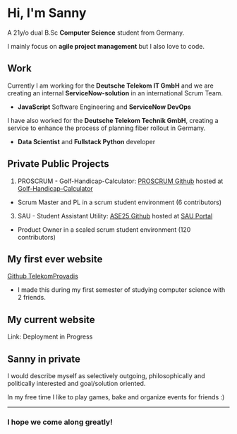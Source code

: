 # Hi, I'm **Sanny**

A 21y/o dual B.Sc **Computer Science** student from Germany.  

I mainly focus on **agile project management** but I also love to code.

## Work

Currently I am working for the **Deutsche Telekom IT GmbH** and we are creating an internal **ServiceNow-solution** in an international Scrum Team.
  
  - **JavaScript** Software Engineering and **ServiceNow DevOps**

I have also worked for the **Deutsche Telekom Technik GmbH**, creating a service to enhance the process of planning fiber rollout in Germany.
  
  - **Data Scientist** and **Fullstack Python** developer

## Private Public Projects
1. PROSCRUM - Golf-Handicap-Calculator: [PROSCRUM Github](https://github.com/Sanny64/PROSCRUM) hosted at [Golf-Handicap-Calculator](http://164.30.73.144/login) 
  - Scrum Master and PL in a scrum student environment (6 contributors)
   
3. SAU - Student Assistant Utility: [ASE25 Github](https://github.com/Agile-Software-Engineering-25) hosted at [SAU Portal](https://sau-portal.de/) 
  - Product Owner in a scaled scrum student environment (120 contributors)

## My first ever website
[Github TelekomProvadis](https://github.com/Sanny64/TelekomProvadis)
  - I made this during my first semester of studying computer science with 2 friends.

## My current website
Link: Deployment in Progress

## Sanny in private

I would describe myself as selectively outgoing, philosophically and politically interested and goal/solution oriented.

In my free time I like to play games, bake and organize events for friends :)

---

### I hope we come along greatly!

<!---
Sanny64/Sanny64 is a ✨ special ✨ repository because its `README.md` (this file) appears on your GitHub profile.
You can click the Preview link to take a look at your changes.
--->
